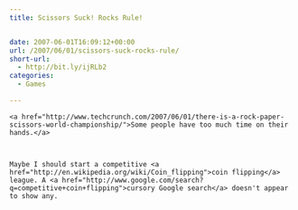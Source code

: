 ```yaml
---
title: Scissors Suck! Rocks Rule!


date: 2007-06-01T16:09:12+00:00
url: /2007/06/01/scissors-suck-rocks-rule/
short-url:
  - http://bit.ly/ijRLb2
categories:
  - Games

---
```

<div class='microid-mailto+http:sha1:85e11a2b1de16e202fb6dffea94cc615e879fd7f'>
  
    <a href="http://www.techcrunch.com/2007/06/01/there-is-a-rock-paper-scissors-world-championship/">Some people have too much time on their hands.</a>
  
  
  
    Maybe I should start a competitive <a href="http://en.wikipedia.org/wiki/Coin_flipping">coin flipping</a> league. A <a href="http://www.google.com/search?q=competitive+coin+flipping">cursory Google search</a> doesn't appear to show any.
  
